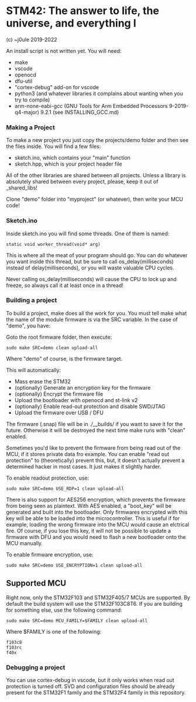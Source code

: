 # STM42: The answer to life, the universe, and everything l

(c) ~j0ule 2019-2022

An install script is not written yet. You will need:

- make
- vscode
- openocd
- dfu-util
- "cortex-debug" add-on for vscode
- python3 (and whatever libraries it complains about wanting when you try to compile)
- arm-none-eabi-gcc (GNU Tools for Arm Embedded Processors 9-2019-q4-major) 9.2.1 (see INSTALLING_GCC.md)

### Making a Project

To make a new project  you just copy the projects/demo folder and then see the files 
inside. You will find a few files:

- sketch.ino, which contains your "main" function
- sketch.hpp, which is your project header file

All of the other libraries are shared between all projects. Unless a library is 
absolutely shared between every project, please, keep it out of _shared_libs!

Clone "demo" folder into "myproject" (or whatever), then write your MCU code!


### Sketch.ino

Inside sketch.ino you will find some threads. One of them is named:
    
    static void worker_thread(void* arg)
    
This is where all the meat of your program should go. You can do whatever
you want inside this thread, but be sure to call os_delay(milliseconds) instead
of delay(milliseconds), or you will waste valuable CPU cycles. 

Never calling os_delay(milliseconds) will cause the CPU to lock up and freeze, 
so always call it at least once in a thread!


### Building a project

To build a project, make does all the work for you. You must tell make
what the name of the module firmware is via the SRC variable. In the case of
"demo", you have:

Goto the root firmware folder, then execute:

    sudo make SRC=demo clean upload-all

Where "demo" of course, is the firmware target.

This will automatically: 

- Mass erase the STM32
- (optionally) Generate an encryption key for the firmware
- (optionally) Encrypt the firmware file
- Upload the bootloader with openocd and st-link v2
- (optionally) Enable read-out protection and disable SWD/JTAG
- Upload the firmware over USB / DFU 

The firmware (.snap) file will be in ./__builds/<project> if you want 
to save it for the future. Otherwise it will be destroyed the next time 
make runs with "clean" enabled.

Sometimes you'd like to prevent the firmware from being read out of the MCU, 
if it stores private data fro example. You can enable "read out protection"
to (theoretically) prevent this, but, it doesn't actually prevent a determined
hacker in most cases. It just makes it slightly harder. 

To enable readout protection, use:

    sudo make SRC=demo USE_RDP=1 clean upload-all

There is also support for AES256 encryption, which prevents the firmware from 
being seen as plaintext. With AES enabled, a "boot_key" will be generated and 
built into the bootloader. Only firmwares encrypted with this key will be able 
to be loaded into the microcontroller. This is useful if for example, loading 
the wrong firmware into the MCU would cause an elctrical fire. Of course, if 
you lose this key, it will not be possible to update a firmware with DFU and 
you would need to flash a new bootloader onto the MCU manually.

To enable firmware encryption, use:

    sudo make SRC=demo USE_ENCRYPTION=1 clean upload-all


## Supported MCU

Right now, only the STM32F103 and STM32F405/7 MCUs are supported. By default
the build system will use the STM32F103C8T6. If you are building for something
else, use the following command:

    sudo make SRC=demo MCU_FAMILY=$FAMILY clean upload-all

Where $FAMILY is one of the following:

    f103c8
    f103rc
    f40x


### Debugging a project

You can use cortex-debug in vscode, but it only works when read out protection 
is turned off. SVD and configuration files should be already present for the 
STM32F1 family and the STM32F4 family in this repository.
